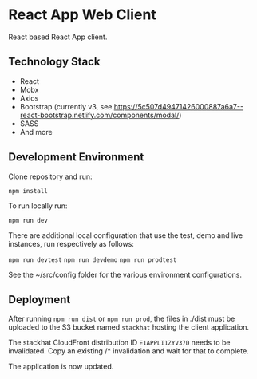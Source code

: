# React App Web Client

React based React App client.

## Technology Stack

* React
* Mobx
* Axios
* Bootstrap (currently v3, see https://5c507d49471426000887a6a7--react-bootstrap.netlify.com/components/modal/)
* SASS
* And more

## Development Environment

Clone repository and run:

`npm install`

To run locally run:

`npm run dev`

There are additional local configuration that use the test, demo and live instances, run respectively as follows:

`npm run devtest`
`npm run devdemo`
`npm run prodtest`

See the ~/src/config folder for the various environment configurations.

## Deployment

After running `npm run dist` or `npm run prod`, the files in ./dist must be uploaded to the S3 bucket named `stackhat` hosting the client application.

The stackhat CloudFront distribution ID `E1APPLI1ZYV37D` needs to be invalidated. Copy an existing /* invalidation and wait for that to complete. 

The application is now updated.
